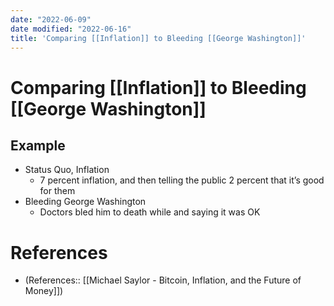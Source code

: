 ```yaml
---
date: "2022-06-09"
date modified: "2022-06-16"
title: 'Comparing [[Inflation]] to Bleeding [[George Washington]]'
---
```


# Comparing [[Inflation]] to Bleeding [[George Washington]]

## Example
 - Status Quo, Inflation
	 - 7 percent inflation, and then telling the public 2 percent that it’s good for them
- Bleeding George Washington
	- Doctors bled him to death while and saying it was OK

# References
- (References:: [[Michael Saylor - Bitcoin, Inflation, and the Future of Money]])
